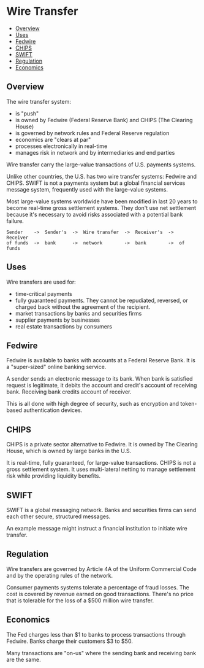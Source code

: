 # Wire Transfer

* [Overview](#overview)
* [Uses](#uses)
* [Fedwire](#fedwire)
* [CHIPS](#chips)
* [SWIFT](#swift)
* [Regulation](#regulation)
* [Economics](#economics)

## Overview

The wire transfer system:

* is "push"
* is owned by Fedwire (Federal Reserve Bank) and CHIPS (The Clearing House)
* is governed by network rules and Federal Reserve regulation
* economics are "clears at par"
* processes electronically in real-time
* manages risk in network and by intermediaries and end parties

Wire transfer carry the large-value transactions of U.S. payments systems.

Unlike other countries, the U.S. has two wire transfer systems:
Fedwire and CHIPS. SWIFT is not a payments system
but a global financial services message system,
frequently used with the large-value systems.

Most large-value systems worldwide have been modified in last 20 years
to become real-time gross settlement systems.
They don't use net settlement because it's necessary to avoid risks
associated with a potential bank failure.

```
Sender    ->  Sender's  ->  Wire transfer  ->  Receiver's  ->  Receiver
of funds  ->  bank      ->  network        ->  bank        ->  of funds
```

## Uses

Wire transfers are used for:

* time-critical payments
* fully guaranteed payments. They cannot be repudiated, reversed, or charged
  back without the agreement of the recipient.
* market transactions by banks and securities firms
* supplier payments by businesses
* real estate transactions by consumers

## Fedwire

Fedwire is available to banks with accounts at a Federal Reserve Bank.
It is a "super-sized" online banking service.

A sender sends an electronic message to its bank.
When bank is satisfied request is legitimate,
it debits the account and credit's account of receiving bank.
Receiving bank credits account of receiver.

This is all done with high degree of security,
such as encryption and token-based authentication devices.

## CHIPS

CHIPS is a private sector alternative to Fedwire.
It is owned by The Clearing House, which is owned by large banks in the U.S.

It is real-time, fully guaranteed, for large-value transactions.
CHIPS is not a gross settlement system.
It uses multi-lateral netting to manage settlement risk
while providing liquidity benefits.

## SWIFT

SWIFT is a global messaging network.
Banks and securities firms can send each other secure, structured messages.

An example message might instruct a financial institution to
initiate wire transfer.

## Regulation

Wire transfers are governed by Article 4A of the Uniform Commercial Code
and by the operating rules of the network.

Consumer payments systems tolerate a percentage of fraud losses.
The cost is covered by revenue earned on good transactions.
There's no price that is tolerable for the loss of a $500 million wire transfer.

## Economics

The Fed charges less than $1 to banks to process transactions through Fedwire.
Banks charge their customers $3 to $50.

Many transactions are "on-us"
where the sending bank and receiving bank are the same.
